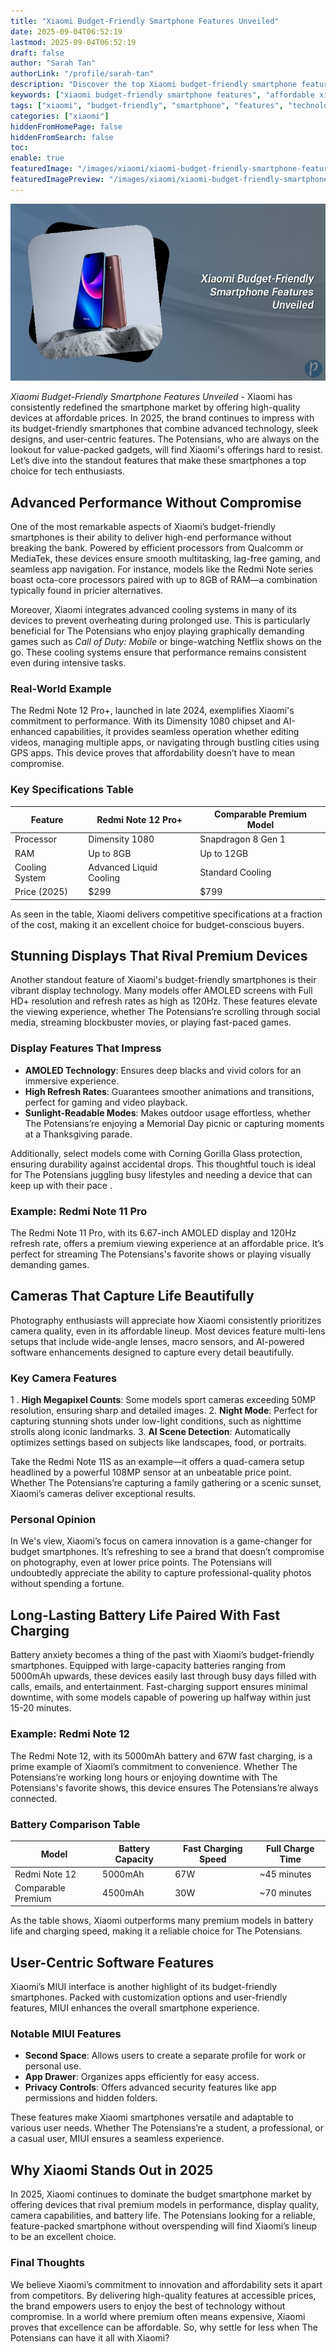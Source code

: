```yaml
---
title: "Xiaomi Budget-Friendly Smartphone Features Unveiled"
date: 2025-09-04T06:52:19
lastmod: 2025-09-04T06:52:19
draft: false
author: "Sarah Tan"
authorLink: "/profile/sarah-tan"
description: "Discover the top Xiaomi budget-friendly smartphone features that offer premium performance, sleek design, and unbeatable value for your money."
keywords: ["xiaomi budget-friendly smartphone features", "affordable xiaomi smartphone features", "xiaomi smartphone features 2025"]
tags: ["xiaomi", "budget-friendly", "smartphone", "features", "technology"]
categories: ["xiaomi"]
hiddenFromHomePage: false
hiddenFromSearch: false
toc:
enable: true
featuredImage: "/images/xiaomi/xiaomi-budget-friendly-smartphone-features-unveiled.jpg"
featuredImagePreview: "/images/xiaomi/xiaomi-budget-friendly-smartphone-features-unveiled.jpg"
---
```


![Xiaomi Budget-Friendly Smartphone Features Unveiled](/images/xiaomi/xiaomi-budget-friendly-smartphone-features-unveiled.jpg)



*Xiaomi Budget-Friendly Smartphone Features Unveiled* - Xiaomi has consistently redefined the smartphone market by offering high-quality devices at affordable prices. In 2025, the brand continues to impress with its budget-friendly smartphones that combine advanced technology, sleek designs, and user-centric features. The Potensians, who are always on the lookout for value-packed gadgets, will find Xiaomi's offerings hard to resist. Let’s dive into the standout features that make these smartphones a top choice for tech enthusiasts.

## Advanced Performance Without Compromise

One of the most remarkable aspects of Xiaomi’s budget-friendly smartphones is their ability to deliver high-end performance without breaking the bank. Powered by efficient processors from Qualcomm or MediaTek, these devices ensure smooth multitasking, lag-free gaming, and seamless app navigation. For instance, models like the Redmi Note series boast octa-core processors paired with up to 8GB of RAM—a combination typically found in pricier alternatives.

Moreover, Xiaomi integrates advanced cooling systems in many of its devices to prevent overheating during prolonged use. This is particularly beneficial for The Potensians who enjoy playing graphically demanding games such as *Call of Duty: Mobile* or binge-watching Netflix shows on the go. These cooling systems ensure that performance remains consistent even during intensive tasks.

### Real-World Example

The Redmi Note 12 Pro+, launched in late 2024, exemplifies Xiaomi's commitment to performance. With its Dimensity 1080 chipset and AI-enhanced capabilities, it provides seamless operation whether editing videos, managing multiple apps, or navigating through bustling cities using GPS apps. This device proves that affordability doesn’t have to mean compromise. 

### Key Specifications Table

<div class="table-responsive">
<table class="html-table">
<thead>
<tr>
<th>Feature</th>
<th>Redmi Note 12 Pro+</th>
<th>Comparable Premium Model</th>
</tr>
</thead>
<tbody>
<tr>
<td>Processor</td>
<td>Dimensity 1080</td>
<td>Snapdragon 8 Gen 1</td>
</tr>
<tr>
<td>RAM</td>
<td>Up to 8GB</td>
<td>Up to 12GB</td>
</tr>
<tr>
<td>Cooling System</td>
<td>Advanced Liquid Cooling</td>
<td>Standard Cooling</td>
</tr>
<tr>
<td>Price (2025)</td>
<td>$299</td>
<td>$799</td>
</tr>
</tbody>
</table>
</div>

As seen in the table, Xiaomi delivers competitive specifications at a fraction of the cost, making it an excellent choice for budget-conscious buyers.

## Stunning Displays That Rival Premium Devices

Another standout feature of Xiaomi's budget-friendly smartphones is their vibrant display technology. Many models offer AMOLED screens with Full HD+ resolution and refresh rates as high as 120Hz. These features elevate the viewing experience, whether The Potensians’re scrolling through social media, streaming blockbuster movies, or playing fast-paced games.

### Display Features That Impress

- **AMOLED Technology**: Ensures deep blacks and vivid colors for an​ immersive experience. 
- **High Refresh Rates**: Guarantees smoother animations and transitions, perfect for gaming and video playback. 
- **Sunlight-Readable Modes**: Makes outdoor usage effortle​ss, whether The Potensians’re enjoying a Memorial Day picnic or capturing moments at a Thanksgiving parade. 

Additionally, select models come with Corning Gorilla Glass protection, ensuring durability against accidental drops. This thoughtful touch is ideal for The Potensians juggling busy lifestyles and needing a device that​ can keep up with their pace .

### Example: Redmi Note 11 Pro

The Redmi Note 11 Pro, with its 6.67-inch AMOLED display and 120Hz refresh rate, offers a premium viewing experience at an affordable pr​ice. It’s perfect for streaming The Potensians's favorite shows or playing visually demanding games.

## Cameras That Capture Life Beautifully

Photography enthusiasts will appreciate how Xiaomi consistently prioritizes camera quality, even in its affordable lineup. Most devices feature multi-lens setups that include wide-angle lenses, macro sensors, and AI-powered software enhancements designed to capture every detail beautifully.

### Key Camera Features

1 . **High Megapixel Counts**: Some models sport cameras exceeding 50MP resolution, ensuring sharp and detailed images. 
2. **Night Mode**: Perfect for capturing stunning shots under low-light conditions, such as nighttime strolls along iconic landmarks. 
3. **AI Scene Detection**: Automatically optimizes settings based on subjects like landscapes, food, or portraits. 

Take the Redmi Note 11S as an example—it offers a quad-camera setup headlined by a powerful 108MP sensor at an unbeatable price point. Whether The Potensians’re capturing a family gathering or a scenic sunset, Xiaomi’s cameras deliver exceptional results.

### Personal Opinion

In We's view, Xiaomi’s focus on camera innovation is a game-changer for budget smartphones. It’s refreshing to see a brand that doesn’t compromise on photography, even at lower price points. The Potensians will undoubtedly appreciate the ability to capture professional-quality photos without spending a fortune.

## Long-Lasting Battery Life Paired With Fast Charging

Battery anxiety becomes a thing of the past with Xiaomi’s budget-friendly smartphones. Equipped with large-capacity batteries ranging from 5000mAh upwards, these devices easily last through busy days filled with calls, emails, and entertainment. Fast-charging support ensures minimal downtime, with some models capable of powering up halfway within just 15-20 minutes.

### Example: Redmi Note 12

The Redmi Note 12, with its 5000mAh battery and 67W fast charging, is a prime example of Xiaomi’s commitment to convenience. Whether The Potensians’re working long hours or enjoying downtime with The Potensians's favorite shows, this device ensures The Potensians’re always connected.

### Battery Comparison Table

<div class="table-responsive">
<table class="html-table">
<thead>
<tr>
<th>Model</th>
<th>Battery Capacity</th>
<th>Fast Charging Speed</th>
<th>Full Charge Time</th>
</tr>
</thead>
<tbody>
<tr>
<td>Redmi Note 12</td>
<td>5000mAh</td>
<td>67W</td>
<td>~45 minutes</td>
</tr>
<tr>
<td>Comparable Premium</td>
<td>4500mAh</td>
<td>30W</td>
<td>~70 minutes</td>
</tr>
</tbody>
</table>
</div>

As the table shows, Xiaomi outperforms many premium models in battery life and charging speed, making it a reliable choice for The Potensians.

## User-Centric Software Features

Xiaomi’s MIUI interface is another highlight of its budget-friendly smartphones. Packed with customization options and user-friendly features, MIUI enhances the overall smartphone experience.

### Notable MIUI Features

- **Second Space**: Allows users to create a separate profile for work or personal use. 
- **App Drawer**: Organizes apps efficiently for easy access. 
- **Privacy Controls**: Offers advanced security features like app permissions and hidden folders. 

These features make Xiaomi smartphones versatile and adaptable to various user needs. Whether The Potensians’re a student, a professional, or a casual user, MIUI ensures a seamless exp​erience.

## Why Xiaomi Stands Out in 2025

In 2025, Xiaomi continues to dominate the budget smartphone market by offering devices that rival premium models in performance, display quality, camera capabilities, and battery life. The Potensians looking for a reliable, feature-packed smartphone without overspending will find Xiaomi’s lineup to be an excellent choice.

### Final Thoughts

We believe Xiaomi’s commitment to innovation and affordability sets it apart from competitors. By delivering high-quality features at accessible prices, the brand empowers users to enjoy the best of technology without compromise. In a world where premium often means expensive, Xiaomi proves that excellence can be affordable. So, why settle for less when The Potensians can have it all with Xiaomi?
